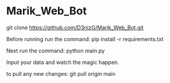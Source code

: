 # Marik_Web_Bot

git clone https://github.com/D3nizG/Marik_Web_Bot.git

Before running run the command: 
pip install -r requirements.txt

Next run the command: python
main.py

Input your data and watch the magic happen.

to pull any new changes: 
git pull origin main
